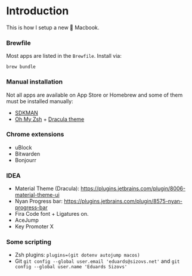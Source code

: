 # Introduction

This is how I setup a new  Macbook.


### Brewfile

Most apps are listed in the `Brewfile`. Install via:

```
brew bundle
```

### Manual installation

Not all apps are available on App Store or Homebrew and some of them must be installed manually:

- [SDKMAN](https://sdkman.io/)
- [Oh My Zsh](https://ohmyz.sh/) + [Dracula theme](https://draculatheme.com/iterm)

### Chrome extensions
- uBlock
- Bitwarden
- Bonjourr

### IDEA
- Material Theme (Dracula): https://plugins.jetbrains.com/plugin/8006-material-theme-ui
- Nyan Progress bar:  https://plugins.jetbrains.com/plugin/8575-nyan-progress-bar
- Fira Code font + Ligatures on.
- AceJump
- Key Promoter X

### Some scripting
- Zsh plugins: `plugins=(git dotenv autojump macos)`
- Git `git config --global user.email 'eduards@sizovs.net'` and `git config --global user.name 'Eduards Sizovs'`
